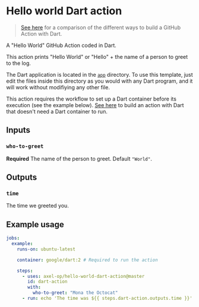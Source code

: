# Hello world Dart action

> [See here](https://gist.github.com/axel-op/deff66ac2f28a01813193d90de36c564) for a comparison of the different ways to build a GitHub Action with Dart.

A "Hello World" GitHub Action coded in Dart.

This action prints "Hello World" or "Hello" + the name of a person to greet to the log.

The Dart application is located in the [`app`](./app) directory. To use this template, just edit the files inside this directory as you would with any Dart program, and it will work without modifiying any other file.

This action requires the workflow to set up a Dart container before its execution (see the example below). [See here](https://github.com/axel-op/self-contained-dart-action) to build an action with Dart that doesn't need a Dart container to run.

## Inputs

### `who-to-greet`

**Required** The name of the person to greet. Default `"World"`.

## Outputs

### `time`

The time we greeted you.

## Example usage

```yaml
jobs:
  example:
    runs-on: ubuntu-latest

    container: google/dart:2 # Required to run the action

    steps:
      - uses: axel-op/hello-world-dart-action@master
        id: dart-action
        with:
          who-to-greet: "Mona the Octocat"
      - run: echo 'The time was ${{ steps.dart-action.outputs.time }}'
```
